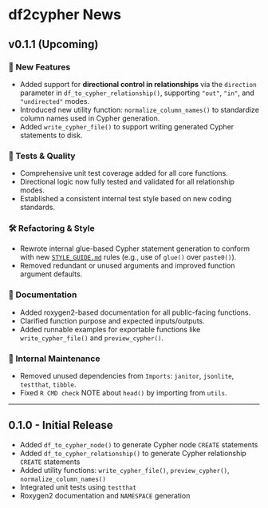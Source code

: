 # df2cypher News

## v0.1.1 (Upcoming)
### 🚀 New Features
- Added support for **directional control in relationships** via the `direction` parameter in `df_to_cypher_relationship()`, supporting `"out"`, `"in"`, and `"undirected"` modes.
- Introduced new utility function: `normalize_column_names()` to standardize column names used in Cypher generation.
- Added `write_cypher_file()` to support writing generated Cypher statements to disk.

### 🧪 Tests & Quality
- Comprehensive unit test coverage added for all core functions.
- Directional logic now fully tested and validated for all relationship modes.
- Established a consistent internal test style based on new coding standards.

### 🛠 Refactoring & Style
- Rewrote internal glue-based Cypher statement generation to conform with new [`STYLE_GUIDE.md`](./STYLE_GUIDE.md) rules (e.g., use of `glue()` over `paste0()`).
- Removed redundant or unused arguments and improved function argument defaults.

### 📄 Documentation
- Added roxygen2-based documentation for all public-facing functions.
- Clarified function purpose and expected inputs/outputs.
- Added runnable examples for exportable functions like `write_cypher_file()` and `preview_cypher()`.

### 🔧 Internal Maintenance
- Removed unused dependencies from `Imports`: `janitor`, `jsonlite`, `testthat`, `tibble`.
- Fixed `R CMD check` NOTE about `head()` by importing from `utils`.

---

## 0.1.0 - Initial Release
- Added `df_to_cypher_node()` to generate Cypher node `CREATE` statements
- Added `df_to_cypher_relationship()` to generate Cypher relationship `CREATE` statements
- Added utility functions: `write_cypher_file()`, `preview_cypher()`, `normalize_column_names()`
- Integrated unit tests using `testthat`
- Roxygen2 documentation and `NAMESPACE` generation